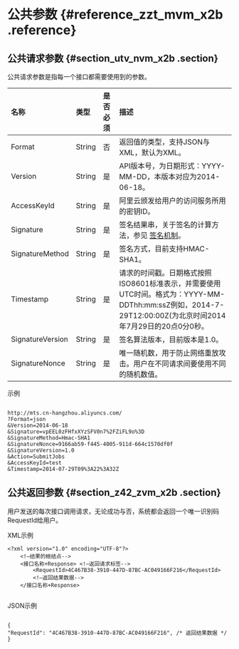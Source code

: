 # 公共参数 {#reference_zzt_mvm_x2b .reference}

## 公共请求参数 {#section_utv_nvm_x2b .section}

公共请求参数是指每一个接口都需要使用到的参数。

|名称|类型|是否必须|描述|
|:-|:-|:---|:-|
|Format|String|否|返回值的类型，支持JSON与XML，默认为XML。|
|Version|String|是|API版本号，为日期形式：YYYY-MM-DD，本版本对应为2014-06-18。|
|AccessKeyId|String|是|阿里云颁发给用户的访问服务所用的密钥ID。|
|Signature|String|是|签名结果串，关于签名的计算方法，参见 [签名机制](intl.zh-CN/API参考/调用方式/签名机制.md#)。|
|SignatureMethod|String|是|签名方式，目前支持HMAC-SHA1。|
|Timestamp|String|是|请求的时间戳。日期格式按照ISO8601标准表示，并需要使用UTC时间。格式为：YYYY-MM-DDThh:mm:ssZ例如，2014-7-29T12:00:00Z\(为北京时间2014年7月29日的20点0分0秒。|
|SignatureVersion|String|是|签名算法版本，目前版本是1.0。|
|SignatureNonce|String|是|唯一随机数，用于防止网络重放攻击。用户在不同请求间要使用不同的随机数值。|

示例

```

http://mts.cn-hangzhou.aliyuncs.com/
?Format=json 
&Version=2014-06-18
&Signature=vpEEL0zFHfxXYzSFV0n7%2FZiFL9o%3D 
&SignatureMethod=Hmac-SHA1
&SignatureNonce=9166ab59-f445-4005-911d-664c1570df0f
&SignatureVersion=1.0
&Action=SubmitJobs
&AccessKeyId=test 
&Timestamp=2014-07-29T09%3A22%3A32Z
```

## 公共返回参数 {#section_z42_zvm_x2b .section}

用户发送的每次接口调用请求，无论成功与否，系统都会返回一个唯一识别码RequestId给用户。

XML示例

```
<?xml version="1.0" encoding="UTF-8"?>
    <!—结果的根结点--> 
    <接口名称+Response> <!—返回请求标签-->
        <RequestId>4C467B38-3910-447D-87BC-AC049166F216</RequestId>
        <!—返回结果数据--> 
    </接口名称+Response>
 

```

JSON示例

```

{
"RequestId": "4C467B38-3910-447D-87BC-AC049166F216", /* 返回结果数据 */
}
```


